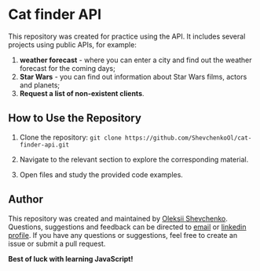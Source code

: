 # Cat finder API
This repository was created for practice using the API.
It includes several projects using public APIs, for example:
1. __weather forecast__ - where you can enter a city and find out the weather forecast for the coming days;
2. __Star Wars__ - you can find out information about Star Wars films, actors and planets;
3. __Request a list of non-existent clients__. 


## How to Use the Repository

1. Clone the repository: `git clone https://github.com/ShevchenkoOl/cat-finder-api.git`

2. Navigate to the relevant section to explore the corresponding material.

3. Open files and study the provided code examples.

## Author
This repository was created and maintained by [Oleksii Shevchenko](https://shevchenkool.github.io/portfolio/). Questions, suggestions and feedback can be directed to [email](uzlabini@gmail.com) or [linkedin profile](linkedin.com/in/oleksii-shevchenko-535ab61b8).
If you have any questions or suggestions, feel free to create an issue or submit a pull request.

**Best of luck with learning JavaScript!**
